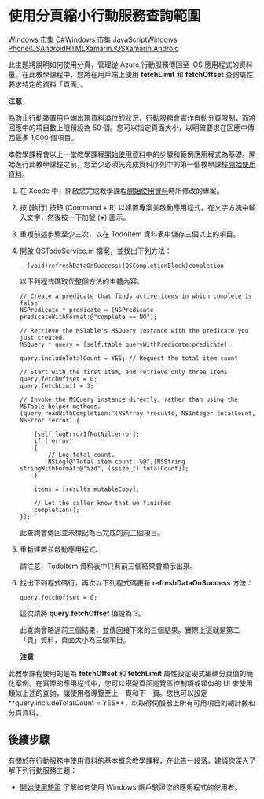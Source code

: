 <properties linkid="develop-mobile-tutorials-add-paging-to-data-ios" urlDisplayName="Add paging to data" pageTitle="Add paging to data (iOS) | Mobile Dev Center" metaKeywords="" description="Learn how to use paging to manage the amount of data returned to your iOS app from Mobile Services." metaCanonical="" services="" documentationCenter="Mobile" title="Refine Mobile Services queries with paging" authors="krisragh" solutions="" manager="" editor="" />

<tags ms.service="mobile-services" ms.workload="mobile" ms.tgt_pltfrm="mobile-ios" ms.devlang="objective-c" ms.topic="article" ms.date="01/01/1900" ms.author="krisragh" />

# 使用分頁縮小行動服務查詢範圍

<div class="dev-center-tutorial-selector sublanding"><a href="/zh-tw/develop/mobile/tutorials/add-paging-to-data-dotnet" title="Windows 市集 C#">Windows 市集 C#</a><a href="/zh-tw/develop/mobile/tutorials/add-paging-to-data-js" title="Windows 市集 JavaScript">Windows 市集 JavaScript</a><a href="/zh-tw/develop/mobile/tutorials/add-paging-to-data-wp8" title="Windows Phone">Windows Phone</a><a href="/zh-tw/develop/mobile/tutorials/add-paging-to-data-ios" title="iOS" class="current">iOS</a><a href="/zh-tw/develop/mobile/tutorials/add-paging-to-data-android" title="Android" class="current">Android</a><a href="/zh-tw/develop/mobile/tutorials/add-paging-to-data-html" title="HTML" class="current">HTML</a><a href="/zh-tw/develop/mobile/tutorials/add-paging-to-data-xamarin-ios" title="Xamarin.iOS">Xamarin.iOS</a><a href="/zh-tw/develop/mobile/tutorials/add-paging-to-data-xamarin-android" title="Xamarin.Android" class="current">Xamarin.Android</a></div>

此主題將說明如何使用分頁，管理從 Azure 行動服務傳回至 iOS 應用程式的資料量。在此教學課程中，您將在用戶端上使用 **fetchLimit** 和 **fetchOffset** 查詢屬性要求特定的資料「頁面」。

<div class="dev-callout"><b>注意</b>
<p>為防止行動裝置用戶端出現資料溢位的狀況，行動服務會實作自動分頁限制，而將回應中的項目數上限預設為 50 個。您可以指定頁面大小，以明確要求在回應中傳回最多 1,000 個項目。</p>
</div>

本教學課程會以上一堂教學課程[開始使用資料][開始使用資料]中的步驟和範例應用程式為基礎。開始進行此教學課程之前，您至少必須先完成資料序列中的第一個教學課程[開始使用資料][開始使用資料]。

1.  在 Xcode 中，開啟您完成教學課程[開始使用資料][開始使用資料]時所修改的專案。

2.  按 [執行] 按鈕 (Command + R) 以建置專案並啟動應用程式，在文字方塊中輸入文字，然後按一下加號 (**+**) 圖示。

3.  重複前述步驟至少三次，以在 TodoItem 資料表中儲存三個以上的項目。

4.  開啟 QSTodoService.m 檔案，並找出下列方法：

        - (void)refreshDataOnSuccess:(QSCompletionBlock)completion

    以下列程式碼取代整個方法的主體內容。

        // Create a predicate that finds active items in which complete is false
        NSPredicate * predicate = [NSPredicate predicateWithFormat:@"complete == NO"];

        // Retrieve the MSTable's MSQuery instance with the predicate you just created.
        MSQuery * query = [self.table queryWithPredicate:predicate];

        query.includeTotalCount = YES; // Request the total item count

        // Start with the first item, and retrieve only three items
        query.fetchOffset = 0;
        query.fetchLimit = 3;

        // Invoke the MSQuery instance directly, rather than using the MSTable helper methods.
        [query readWithCompletion:^(NSArray *results, NSInteger totalCount, NSError *error) {

            [self logErrorIfNotNil:error];
            if (!error)
            {
                // Log total count.
                NSLog(@"Total item count: %@",[NSString stringWithFormat:@"%zd", (ssize_t) totalCount]);            
            }

            items = [results mutableCopy];

            // Let the caller know that we finished
            completion();
        }];

    此查詢會傳回並未標記為已完成的前三個項目。

5.  重新建置並啟動應用程式。

    請注意，TodoItem 資料表中只有前三個結果會顯示出來。

6.  找出下列程式碼行，再次以下列程式碼更新 **refreshDataOnSuccess** 方法：

        query.fetchOffset = 0;

    這次請將 **query.fetchOffset** 值設為 3。

    此查詢會略過前三個結果，並傳回接下來的三個結果。實際上這就是第二「頁」資料，頁面大小為三個項目。

    <div class="dev-callout"><b>注意</b>
<p>此教學課程使用的是為 <strong>fetchOffset</strong> 和 <strong>fetchLimit</strong> 屬性設定硬式編碼分頁值的簡化案例。在實際的應用程式中，您可以搭配頁面巡覽區控制項或類似的 UI 來使用類似上述的查詢，讓使用者導覽至上一頁和下一頁。您也可以設定 **query.includeTotalCount = YES**，以取得伺服器上所有可用項目的總計數和分頁資料。</p>
</div>

## <a name="next-steps"> </a>後續步驟

有關於在行動服務中使用資料的基本概念教學課程，在此告一段落。建議您深入了解下列行動服務主題：

-   [開始使用驗證][開始使用驗證]
    了解如何使用 Windows 帳戶驗證您的應用程式的使用者。

<!-- 
* [Get started with push notifications] 
  <br/>Learn how to send a very basic push notification to your app. 
--> 
 
 


  [開始使用資料]: /zh-tw/develop/mobile/tutorials/get-started-with-data-ios
  [開始使用驗證]: /zh-tw/develop/mobile/tutorials/get-started-with-users-ios
